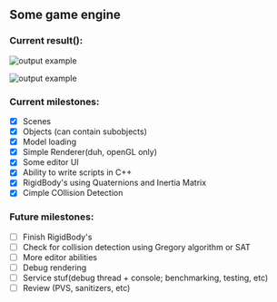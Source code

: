 ## Some game engine

### Current result():

![output example](assets/example_gif.gif "output example")

![output example](assets/model_example_gif.gif "output example")

### Current milestones:
- [X] Scenes
- [X] Objects (can contain subobjects)
- [X] Model loading
- [X] Simple Renderer(duh, openGL only)
- [X] Some editor UI 
- [X] Ability to write scripts in C++
- [X] RigidBody's using Quaternions and Inertia Matrix
- [X] Cimple COllision Detection

### Future milestones:
- [ ] Finish RigidBody's 
- [ ] Check for collision detection using Gregory algorithm or SAT
- [ ] More editor abilities
- [ ] Debug rendering
- [ ] Service stuf(debug thread + console; benchmarking, testing, etc)
- [ ] Review (PVS, sanitizers, etc)

